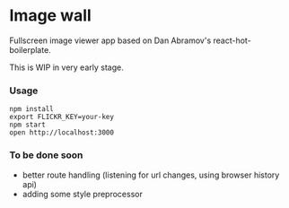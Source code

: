 Image wall
=====================

Fullscreen image viewer app based on Dan Abramov's react-hot-boilerplate.

This is WIP in very early stage.

### Usage

```
npm install
export FLICKR_KEY=your-key
npm start
open http://localhost:3000
```


### To be done soon
 - better route handling (listening for url changes, using browser history api)
 - adding some style preprocessor
